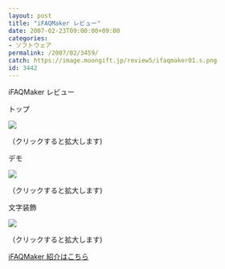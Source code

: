 ```yaml
---
layout: post
title: "iFAQMaker レビュー"
date: 2007-02-23T09:00:00+09:00
categories:
- ソフトウェア
permalink: /2007/02/3459/
catch: https://image.moongift.jp/review5/ifaqmaker01.s.png
id: 3442
---
```

iFAQMaker レビュー  
<!--more-->

トップ

  

[![](https://image.moongift.jp/review5/ifaqmaker02.s.png)](https://image.moongift.jp/review5/ifaqmaker02.png)  
  
（クリックすると拡大します)

  

デモ

  

[![](https://image.moongift.jp/review5/ifaqmaker01.s.png)](https://image.moongift.jp/review5/ifaqmaker01.png)  
  
（クリックすると拡大します)

  

文字装飾

  

[![](https://image.moongift.jp/review5/ifaqmaker03.s.png)](https://image.moongift.jp/review5/ifaqmaker03.png)  
  
（クリックすると拡大します)

  

[iFAQMaker 紹介はこちら](http://oss.moongift.jp/intro/i-3456.html)

